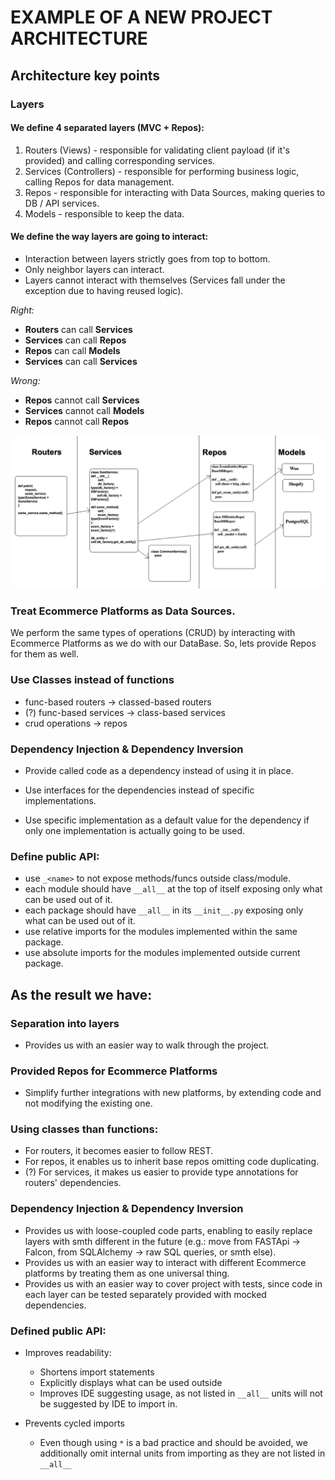 # EXAMPLE OF A NEW PROJECT ARCHITECTURE

## Architecture key points

### Layers

#### We define 4 separated layers (MVC + Repos):

1. Routers (Views) - responsible for validating client payload (if it's provided) and calling corresponding services.
2. Services (Controllers) - responsible for performing business logic, calling Repos for data management.
3. Repos - responsible for interacting with Data Sources, making queries to DB / API services.
4. Models - responsible to keep the data.


#### We define the way layers are going to interact:

- Interaction between layers strictly goes from top to bottom.
- Only neighbor layers can interact.
- Layers cannot interact with themselves (Services fall under the exception due to having reused logic).

<i>Right:</i><br/>
- <b>Routers</b> can call <b>Services</b>
- <b>Services</b> can call <b>Repos</b>
- <b>Repos</b> can call <b>Models</b>
- <b>Services</b> can call <b>Services</b>

<i>Wrong:</i><br/>
- <b>Repos</b> cannot call <b>Services</b>
- <b>Services</b> cannot call <b>Models</b>
- <b>Repos</b> cannot call <b>Repos</b>

![alt text](./docs/arc.png)

### Treat Ecommerce Platforms as Data Sources.

We perform the same types of operations (CRUD) by interacting with Ecommerce Platforms
as we do with our DataBase. So, lets provide Repos for them as well.

### Use Classes instead of functions
- func-based routers -> classed-based routers
- (?) func-based services -> class-based services
- crud operations -> repos

### Dependency Injection & Dependency Inversion

- Provide called code as a dependency instead of using it in place.

- Use interfaces for the dependencies instead of specific implementations. 

- Use specific implementation as a default value for the dependency
if only one implementation is actually going to be used.

### Define public API:

- use `_<name>` to not expose methods/funcs outside class/module.
- each module should have `__all__` at the top of itself exposing only what can be used out of it.
- each package should have `__all__` in its `__init__.py` exposing only what can be used out of it.
- use relative imports for the modules implemented within the same package.
- use absolute imports for the modules implemented outside current package.

## As the result we have:

### Separation into layers
  - Provides us with an easier way to walk through the project.

### Provided Repos for Ecommerce Platforms
  - Simplify further integrations with new platforms, by extending code and not modifying the existing one.

### Using classes than functions:
  - For routers, it becomes easier to follow REST.
  - For repos, it enables us to inherit base repos omitting code duplicating.
  - (?) For services, it makes us easier to provide type annotations for routers' dependencies. 

### Dependency Injection & Dependency Inversion 
  - Provides us with loose-coupled code parts, enabling to easily replace layers with smth different in the future
      (e.g.: move from FASTApi -> Falcon, from SQLAlchemy -> raw SQL queries, or smth else).
  - Provides us with an easier way to interact with different Ecommerce platforms by treating them as one universal thing. 
  - Provides us with an easier way to cover project with tests, since code in each layer can be tested separately provided with mocked dependencies.

### Defined public API:
  - Improves readability:
    - Shortens import statements
    - Explicitly displays what can be used outside
    - Improves IDE suggesting usage, as not listed in `__all__` units will not be
          suggested by IDE to import in.

  - Prevents cycled imports
    - Even though using `*` is a bad practice and should be avoided,
        we additionally omit internal units from importing as they are not listed in `__all__`
